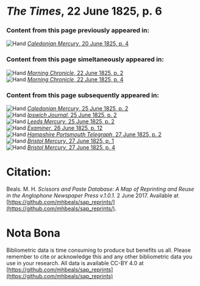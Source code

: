 # *The Times*, 22 June 1825, p. 6  
  
### Content from this page previously appeared in:  
![Hand](http://scissorsandpaste.net/wp-content/uploads/2017/06/smallhandpointer.png) [*Caledonian Mercury*, 20 June 1825, p. 4](https://mhbeals.github.io/sap_html/Caledonian-Mercury/Caledonian-Mercury-20-June-1825-p-4)  
  
### Content from this page simeltaneously appeared in:  
![Hand](http://scissorsandpaste.net/wp-content/uploads/2017/06/smallhandpointer.png) [*Morning Chronicle*, 22 June 1825, p. 2](https://mhbeals.github.io/sap_html/Morning-Chronicle/Morning-Chronicle-22-June-1825-p-2)  
![Hand](http://scissorsandpaste.net/wp-content/uploads/2017/06/smallhandpointer.png) [*Morning Chronicle*, 22 June 1825, p. 4](https://mhbeals.github.io/sap_html/Morning-Chronicle/Morning-Chronicle-22-June-1825-p-4)  
  
### Content from this page subsequently appeared in:  
![Hand](http://scissorsandpaste.net/wp-content/uploads/2017/06/smallhandpointer.png) [*Caledonian Mercury*, 25 June 1825, p. 2](https://mhbeals.github.io/sap_html/Caledonian-Mercury/Caledonian-Mercury-25-June-1825-p-2)  
![Hand](http://scissorsandpaste.net/wp-content/uploads/2017/06/smallhandpointer.png) [*Ipswich Journal*, 25 June 1825, p. 2](https://mhbeals.github.io/sap_html/Ipswich-Journal/Ipswich-Journal-25-June-1825-p-2)  
![Hand](http://scissorsandpaste.net/wp-content/uploads/2017/06/smallhandpointer.png) [*Leeds Mercury*, 25 June 1825, p. 2](https://mhbeals.github.io/sap_html/Leeds-Mercury/Leeds-Mercury-25-June-1825-p-2)  
![Hand](http://scissorsandpaste.net/wp-content/uploads/2017/06/smallhandpointer.png) [*Examiner*, 26 June 1825, p. 12](https://mhbeals.github.io/sap_html/Examiner/Examiner-26-June-1825-p-12)  
![Hand](http://scissorsandpaste.net/wp-content/uploads/2017/06/smallhandpointer.png) [*Hampshire Portsmouth Telegraph*, 27 June 1825, p. 2](https://mhbeals.github.io/sap_html/Hampshire-Portsmouth-Telegraph/Hampshire-Portsmouth-Telegraph-27-June-1825-p-2)  
![Hand](http://scissorsandpaste.net/wp-content/uploads/2017/06/smallhandpointer.png) [*Bristol Mercury*, 27 June 1825, p. 1](https://mhbeals.github.io/sap_html/Bristol-Mercury/Bristol-Mercury-27-June-1825-p-1)  
![Hand](http://scissorsandpaste.net/wp-content/uploads/2017/06/smallhandpointer.png) [*Bristol Mercury*, 27 June 1825, p. 4](https://mhbeals.github.io/sap_html/Bristol-Mercury/Bristol-Mercury-27-June-1825-p-4)  


# Citation: 

Beals. M. H. *Scissors and Paste Database: A Map of Reprinting and Reuse in the Anglophone Newspaper Press v.1.0.1.* 2 June 2017. Available at [https://github.com/mhbeals/sap_reprints/](https://github.com/mhbeals/sap_reprints/). 

# Nota Bona

Bibliometric data is time consuming to produce but benefits us all. Please remember to cite or acknowledge this and any other bibliometric data you use in your research. All data is available CC-BY 4.0 at [https://github.com/mhbeals/sap_reprints](https://github.com/mhbeals/sap_reprints)